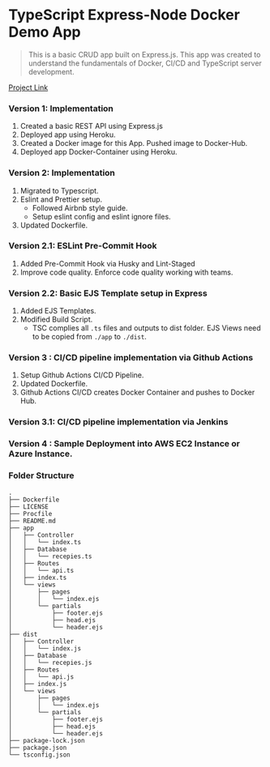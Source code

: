 # TypeScript Express-Node Docker Demo App

> This is a basic CRUD app built on Express.js. This app was created to understand the fundamentals of Docker, CI/CD and TypeScript server development.

[Project Link](https://github.com/MyCloudle/DevOps-Days/tree/main/Project%20Ideas/Docker-Node-Demo)

### Version 1: Implementation

1. Created a basic REST API using Express.js
2. Deployed app using Heroku.
3. Created a Docker image for this App. Pushed image to Docker-Hub.
4. Deployed app Docker-Container using Heroku.

### Version 2: Implementation

1. Migrated to Typescript.
2. Eslint and Prettier setup.
   - Followed Airbnb style guide.
   - Setup eslint config and eslint ignore files.
3. Updated Dockerfile.

### Version 2.1: ESLint Pre-Commit Hook

1. Added Pre-Commit Hook via Husky and Lint-Staged
2. Improve code quality. Enforce code quality working with teams.

### Version 2.2: Basic EJS Template setup in Express

1. Added EJS Templates.
2. Modified Build Script.
   - TSC complies all `.ts` files and outputs to dist folder. EJS Views need to be copied from `./app` to `./dist`.

### Version 3 : CI/CD pipeline implementation via Github Actions

1. Setup Github Actions CI/CD Pipeline.
2. Updated Dockerfile.
3. Github Actions CI/CD creates Docker Container and pushes to Docker Hub.

### Version 3.1: CI/CD pipeline implementation via Jenkins

### Version 4 : Sample Deployment into AWS EC2 Instance or Azure Instance.

### Folder Structure

```
.
├── Dockerfile
├── LICENSE
├── Procfile
├── README.md
├── app
│   ├── Controller
│   │   └── index.ts
│   ├── Database
│   │   └── recepies.ts
│   ├── Routes
│   │   └── api.ts
│   ├── index.ts
│   └── views
│       ├── pages
│       │   └── index.ejs
│       └── partials
│           ├── footer.ejs
│           ├── head.ejs
│           └── header.ejs
├── dist
│   ├── Controller
│   │   └── index.js
│   ├── Database
│   │   └── recepies.js
│   ├── Routes
│   │   └── api.js
│   ├── index.js
│   └── views
│       ├── pages
│       │   └── index.ejs
│       └── partials
│           ├── footer.ejs
│           ├── head.ejs
│           └── header.ejs
├── package-lock.json
├── package.json
└── tsconfig.json
```
